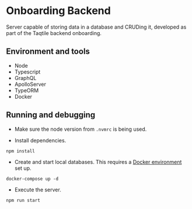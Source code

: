 # Onboarding Backend

Server capable of storing data in a database and CRUDing it, developed as part of the Taqtile backend onboarding.

## Environment and tools

- Node
- Typescript
- GraphQL
- ApolloServer
- TypeORM
- Docker

## Running and debugging

- Make sure the node version from `.nvmrc` is being used.

- Install dependencies.

```
npm install
```

- Create and start local databases. This requires a [Docker environment](https://docs.docker.com/compose/install/) set up.
```
docker-compose up -d
```

- Execute the server.
```
npm run start
```
